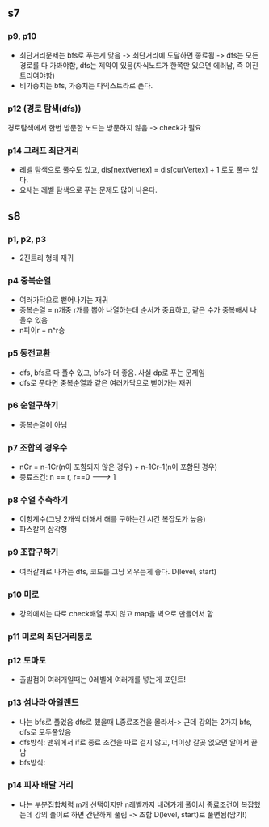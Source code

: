 ## s7
### p9, p10
- 최단거리문제는 bfs로 푸는게 맞음 -> 최단거리에 도달하면 종료됨 -> dfs는 모든경로를 다 가봐야함, dfs는 제약이 있음(자식노드가 한쪽만 있으면 에러남, 즉 이진트리여야함)  
- 비가중치는 bfs, 가중치는 다익스트라로 푼다.  
### p12 (경로 탐색(dfs))
경로탐색에서 한번 방문한 노드는 방문하지 않음 -> check가 필요
### p14 그래프 최단거리
- 레벨 탐색으로 풀수도 있고, dis[nextVertex] = dis[curVertex] + 1 로도 풀수 있다.
- 요새는 레벨 탐색으로 푸는 문제도 많이 나온다.
## s8
### p1, p2, p3
- 2진트리 형태 재귀
### p4 중복순열
- 여러가닥으로 뻗어나가는 재귀
- 중복순열 = n개중 r개를 뽑아 나열하는데 순서가 중요하고, 같은 수가 중복해서 나올수 있음
- n파이r = n^r승
### p5 동전교환
- dfs, bfs로 다 풀수 있고, bfs가 더 좋음. 사실 dp로 푸는 문제임
- dfs로 푼다면 중복순열과 같은 여러가닥으로 뻗어가는 재귀
### p6 순열구하기
- 중복순열이 아님
### p7 조합의 경우수
- nCr = n-1Cr(n이 포함되지 않은 경우) + n-1Cr-1(n이 포함된 경우)
- 종료조건: n == r, r==0 ---> 1
### p8 수열 추측하기
- 이항계수(그냥 2개씩 더해서 해를 구하는건 시간 복잡도가 높음)
- 파스칼의 삼각형
### p9 조합구하기
- 여러갈래로 나가는 dfs, 코드를 그냥 외우는게 좋다. D(level, start)
### p10 미로
- 강의에서는 따로 check배열 두지 않고 map을 벽으로 만들어서 함
### p11 미로의 최단거리통로
### p12 토마토
- 출발점이 여러개일때는 0레벨에 여러개를 넣는게 포인트!
### p13 섬나라 아일랜드
- 나는 bfs로 풀었음 dfs로 했을때 L종료조건을 몰라서-> 근데 강의는 2가지 bfs, dfs로 모두풀었음
- dfs방식: 맨위에서 if로 종료 조건을 따로 걸지 않고, 더이상 갈곳 없으면 알아서 끝남
- bfs방식:
### p14 피자 배달 거리
- 나는 부분집합처럼 m개 선택이지만 n레벨까지 내려가게 풀어서 종료조건이 복잡했는데 강의 풀이로 하면 간단하게 풀림 -> 조합 D(level, start)로 풀면됨(암기!)